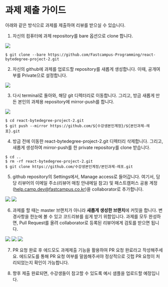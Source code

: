 # 과제 제출 가이드

아래와 같은 방식으로 과제를 제출하여 리뷰를 받으실 수 있습니다.

1. 자신의 컴퓨터에 과제 repository를 bare 옵션으로 clone 합니다.

![](./guide-images/clone.png)

```
$ git clone --bare https://github.com/Fastcampus-Programming/react-bytedegree-project-2.git
```

2. 자신의 github에 과제를 업로드할 repository를 새롭게 생성합니다. 이때, 공개여부를 Private으로 설정합니다.

![](./guide-images/create-repo.png)

3. 다시 terminal로 돌아와, 해당 git 디렉터리로 이동합니다. 그리고, 방금 새롭게 만든 본인의 과제용 repository에 mirror-push를 합니다.

![](./guide-images/setting-repo.png)

```
$ cd react-bytedegree-project-2.git
$ git push --mirror https://github.com/${수강생본인계정}/${본인과제-레포}.git
```

4. 방금 전에 이동한 react-bytedegree-project-2.git 디렉터리 삭제합니다. 그리고, 새롭게 생성하여 mirror-push를 한 private repository를 clone 받습니다.

```
$ cd ..
$ rm -rf react-bytedegree-project-2.git
$ git clone https://github.com/수강생본인계정/본인과제-레포.git
```

5. github repository의 Settings에서, Manage access로 들어갑니다. 여기서, 담당 리뷰어의 이메일 주소(리뷰어 매칭 안내메일 참고) 및 패스트캠퍼스 공용 계정(help.camp.dev@fastcampus.co.kr)을 collaborator로 추가합니다.

![](./guide-images/collaborator-2.png)
![](./guide-images/collaborator-3.png)

6. 과제를 할 때는 master 브랜치가 아니라 **새롭게 생성한 브랜치**에 커밋을 합니다. 변경사항을 한눈에 볼 수 있고 코드리뷰를 쉽게 받기 위함입니다. 과제를 모두 완성하면, Pull Request를 올려 collaborator로 등록된 리뷰어에게 검토를 받으면 됩니다.

![](./guide-images/branch.png)
![](./guide-images/pr-1.png)
![](./guide-images/pr-2.png)

7. PR 요청 완료 후 에드모도 과제제출 기능을 활용하여 PR 요청 완료라고 작성해주세요. 에드모도를 통해 PR 요청 여부를 말씀해주셔야 정상적으로 깃헙 PR 요청이 처리되었는지 확인이 가능합니다. 

8. 향후 제출 완료되면, 수강생들이 참고할 수 있도록 예시 샘플을 업로드할 예정입니다.
